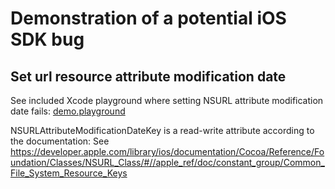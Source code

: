 # Demonstration of a potential iOS SDK bug
## Set url resource attribute modification date

See included Xcode playground where setting NSURL attribute modification date fails: [demo.playground](demo.playground)

NSURLAttributeModificationDateKey is a read-write attribute according to the documentation:
See https://developer.apple.com/library/ios/documentation/Cocoa/Reference/Foundation/Classes/NSURL_Class/#//apple_ref/doc/constant_group/Common_File_System_Resource_Keys

